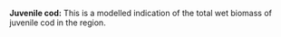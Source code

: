 **Juvenile cod:** This is a modelled indication of the total wet biomass
of juvenile cod in the region.




